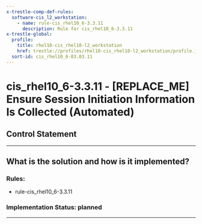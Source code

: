 ```yaml
---
x-trestle-comp-def-rules:
  software-cis_l2_workstation:
    - name: rule-cis_rhel10_6-3.3.11
      description: Rule for cis_rhel10_6-3.3.11
x-trestle-global:
  profile:
    title: rhel10-cis_rhel10-l2_workstation
    href: trestle://profiles/rhel10-cis_rhel10-l2_workstation/profile.json
  sort-id: cis_rhel10_6-03.03.11
---
```


# cis_rhel10_6-3.3.11 - \[REPLACE_ME\] Ensure Session Initiation Information Is Collected (Automated)

## Control Statement

______________________________________________________________________

## What is the solution and how is it implemented?

<!-- For implementation status enter one of: implemented, partial, planned, alternative, not-applicable -->

<!-- Note that the list of rules under ### Rules: is read-only and changes will not be captured after assembly to JSON -->

<!-- Add control implementation description here for control: cis_rhel10_6-3.3.11 -->

### Rules:

  - rule-cis_rhel10_6-3.3.11

### Implementation Status: planned

______________________________________________________________________
